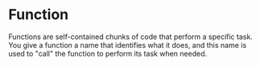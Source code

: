 Function
========

Functions are self-contained chunks of code that perform a specific task. You give a function a name that identifies what it does, and this name is used to "call" the function to perform its task when needed.